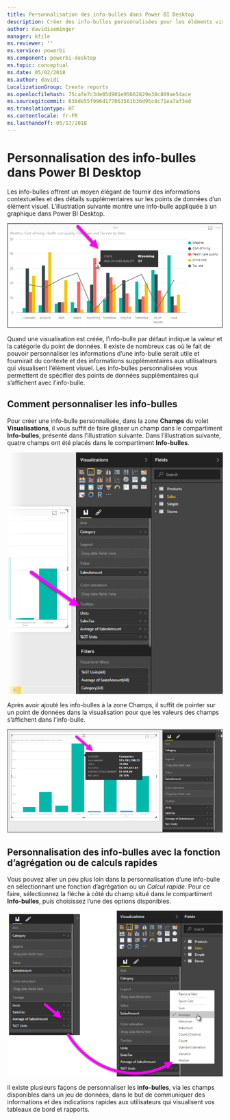 ```yaml
---
title: Personnalisation des info-bulles dans Power BI Desktop
description: Créer des info-bulles personnalisées pour les éléments visuels par glisser-déplacer
author: davidiseminger
manager: kfile
ms.reviewer: ''
ms.service: powerbi
ms.component: powerbi-desktop
ms.topic: conceptual
ms.date: 05/02/2018
ms.author: davidi
LocalizationGroup: Create reports
ms.openlocfilehash: 75cafe7c3de05d901e95662829e30c809ae54ace
ms.sourcegitcommit: 638de55f996d177063561b36d95c8c71ea7af3ed
ms.translationtype: HT
ms.contentlocale: fr-FR
ms.lasthandoff: 05/17/2018
---
```

# <a name="customizing-tooltips-in-power-bi-desktop"></a>Personnalisation des info-bulles dans Power BI Desktop
Les info-bulles offrent un moyen élégant de fournir des informations contextuelles et des détails supplémentaires sur les points de données d’un élément visuel. L’illustration suivante montre une info-bulle appliquée à un graphique dans Power BI Desktop.

![](media/desktop-custom-tooltips/custom-tooltips_1.png)

Quand une visualisation est créée, l’info-bulle par défaut indique la valeur et la catégorie du point de données. Il existe de nombreux cas où le fait de pouvoir personnaliser les informations d’une info-bulle serait utile et fournirait du contexte et des informations supplémentaires aux utilisateurs qui visualisent l’élément visuel. Les info-bulles personnalisées vous permettent de spécifier des points de données supplémentaires qui s’affichent avec l’info-bulle.

## <a name="how-to-customize-tooltips"></a>Comment personnaliser les info-bulles
Pour créer une info-bulle personnalisée, dans la zone **Champs** du volet **Visualisations**, il vous suffit de faire glisser un champ dans le compartiment **Info-bulles**, présenté dans l’illustration suivante. Dans l’illustration suivante, quatre champs ont été placés dans le compartiment **Info-bulles**.

![](media/desktop-custom-tooltips/custom-tooltips_2.png)

Après avoir ajouté les info-bulles à la zone Champs, il suffit de pointer sur un point de données dans la visualisation pour que les valeurs des champs s’affichent dans l’info-bulle.

![](media/desktop-custom-tooltips/custom-tooltips_3.png)

## <a name="customizing-tooltips-with-aggregation-or-quick-calcs"></a>Personnalisation des info-bulles avec la fonction d’agrégation ou de calculs rapides
Vous pouvez aller un peu plus loin dans la personnalisation d’une info-bulle en sélectionnant une fonction d’agrégation ou un *Calcul rapide*. Pour ce faire, sélectionnez la flèche à côté du champ situé dans le compartiment **Info-bulles**, puis choisissez l’une des options disponibles.

![](media/desktop-custom-tooltips/custom-tooltips_4.png)

Il existe plusieurs façons de personnaliser les **info-bulles**, via les champs disponibles dans un jeu de données, dans le but de communiquer des informations et des indications rapides aux utilisateurs qui visualisent vos tableaux de bord et rapports.

